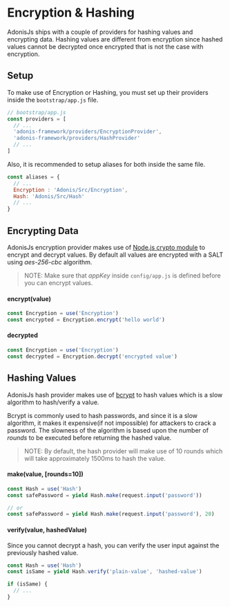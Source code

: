 # Encryption & Hashing

AdonisJs ships with a couple of providers for hashing values and encrypting data. Hashing values are different from encryption since hashed values cannot be decrypted once encrypted that is not the case with encryption.

## Setup
To make use of Encryption or Hashing, you must set up their providers inside the `bootstrap/app.js` file.

```js
// bootstrap/app.js
const providers = [
  // ...
  'adonis-framework/providers/EncryptionProvider',
  'adonis-framework/providers/HashProvider'
  // ...
]
```

Also, it is recommended to setup aliases for both inside the same file.

```js
const aliases = {
  // ...
  Encryption : 'Adonis/Src/Encryption',
  Hash: 'Adonis/Src/Hash'
  // ...
}
```

## Encrypting Data

AdonisJs encryption provider makes use of [Node.js crypto module](https://nodejs.org/api/crypto.html) to encrypt and decrypt values. By default all values are encrypted with a SALT using *aes-256-cbc* algorithm.

> NOTE: Make sure that *appKey* inside `config/app.js` is defined before you can encrypt values.

#### encrypt(value)
```js
const Encryption = use('Encryption')
const encrypted = Encryption.encrypt('hello world')
```

#### decrypted
```js
const Encryption = use('Encryption')
const decrypted = Encryption.decrypt('encrypted value')
```

## Hashing Values
AdonisJs hash provider makes use of [bcrypt](https://en.wikipedia.org/wiki/Bcrypt) to hash values which is a slow algorithm to hash/verify a value.

Bcrypt is commonly used to hash passwords, and since it is a slow algorithm, it makes it expensive(if not impossible) for attackers to crack a password. The slowness of the algorithm is based upon the number of *rounds* to be executed before returning the hashed value.

> NOTE: By default, the hash provider will make use of 10 rounds which will take approximately 1500ms to hash the value.

#### make(value, [rounds=10])
```js
const Hash = use('Hash')
const safePassword = yield Hash.make(request.input('password'))

// or
const safePassword = yield Hash.make(request.input('password'), 20)
```

#### verify(value, hashedValue)
Since you cannot decrypt a hash, you can verify the user input against the previously hashed value.

```js
const Hash = use('Hash')
const isSame = yield Hash.verify('plain-value', 'hashed-value')

if (isSame) {
  // ...
}
```

